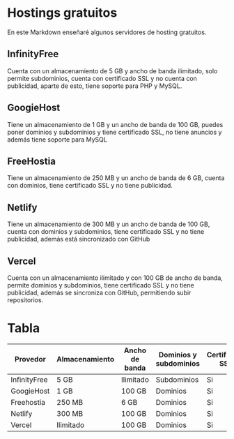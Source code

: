 # Hostings gratuitos

En este Markdown enseñaré algunos servidores de hosting gratuitos.

## InfinityFree
Cuenta con un almacenamiento de 5 GB y ancho de banda ilimitado, solo permite subdominios, cuenta con certificado SSL y no cuenta con publicidad, aparte de esto, tiene soporte para PHP y MySQL.
## GoogieHost
Tiene un almacenamiento de 1 GB y un ancho de banda de 100 GB, puedes poner dominios y subdominios y tiene certificado SSL, no tiene anuncios y además tiene soporte para MySQL
## FreeHostia
Tiene un almacenamiento de 250 MB y un ancho de banda de 6 GB, cuenta con dominios, tiene certificado SSL y no tiene publicidad.
## Netlify
Tiene un almacenamiento de 300 MB y un ancho de banda de 100 GB, cuenta con dominios y subdominios, tiene certificado SSL y no tiene publicidad, además está sincronizado con GitHub
## Vercel
Cuenta con un almacenamiento ilimitado y con 100 GB de ancho de banda, permite dominios y subdominios, tiene certificado SSL y no tiene publicidad, además se sincroniza con GitHub, permitiendo subir repositorios.
# Tabla
| Provedor | Almacenamiento |Ancho de banda| Dominios y subdominios | Certificado SSL |Publicidad|Otras caracteristicas| Enlace| 
| -------------|-------------|-------------|-------------|-------------|-------------|-------------|-------------
| InfinityFree  | 5 GB| Ilimitado| Subdominios  | Si  | No |PHP y MySQL |[ InfinityFree](https://infinityfree.net/)
| GoogieHost| 1 GB| 100 GB| Dominios  | Si  |  No| MySQL | [GoogieHost](googiehost.com)
| Freehostia | 250 MB | 6 GB| Dominios  | Si  | No |  |[FreeHostia](https://www.freehostia.com/)
| Netlify | 300 MB | 100 GB| Dominios  | Si  |  No |GitHub | [Netlify](netlify.com)
| Vercel  |  Ilimitado| 100 GB| Dominios  | Si | No | GitHub |[Vercel](vercel.com)
